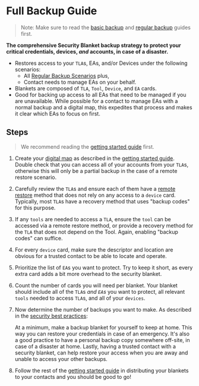 # Full Backup Guide
> Note: Make sure to read the [basic backup](./basic-backup-guide.md) and [regular backup](./regular-backup-guide.md) guides first.

**The comprehensive Security Blanket backup strategy to protect your critical credentials, devices, *and* accounts, in case of a disaster.**
* Restores access to your `TLA`s, EAs, and/or Devices under the following scenarios:
    * All [Regular Backup Scenarios](./regular-backup-guide.md) plus,
    * Contact needs to manage EAs on your behalf. 
* Blankets are composed of `TLA`, `Tool`, `Device`, and `EA` cards.
* Good for backing up access to all EAs that need to be managed if you are unavailable. While possible for a contact to manage EAs with a normal backup and a digital map, this expedites that process and makes it clear which EAs to focus on first.

## Steps
> We recommend reading the [getting started guide](./getting-started.md) first.

1. Create your [digital map](./digital-map-template.md) as described in the [getting started guide](./getting-started.md). Double check that you can access all of your accounts from your `TLA`s, otherwise this will only be a partial backup in the case of a remote restore scenario.

2. Carefully review the `TLA`s and ensure each of them have a [remote restore](./glossary.md) method that does not rely on any access to a `device` card. Typically, most `TLA`s have a recovery method that uses "backup codes" for this purpose.

3. If any `tools` are needed to access a `TLA`, ensure the `tool` can be accessed via a remote restore method, or provide a recovery method for the `TLA` that does not depend on the Tool. Again, enabling "backup codes" can suffice.

4. For every `device` card, make sure the descriptor and location are obvious for a trusted contact to be able to locate and operate.

5. Prioritize the list of `EA`s you want to protect. Try to keep it short, as every extra card adds a bit more overhead to the security blanket.

4. Count the number of cards you will need per blanket. Your blanket should include all of the `TLA`s *and `EA`s* you want to protect, all relevant `tools` needed to access `TLA`s, and all of your `devices`.

5. Now determine the number of backups you want to make. As described in the [security best practices](./security-best-practices.md):

    At a minimum, make a backup blanket for yourself to keep at home. This way you can restore your credentials in case of an emergency. It's also a good practice to have a personal backup copy somewhere off-site, in case of a disaster at home. Lastly, having a trusted contact with a security blanket, can help restore your access when you are away and unable to access your other backups.

6. Follow the rest of the [getting started guide](./getting-started.md) in distributing your blankets to your contacts and you should be good to go!